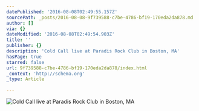 ```yaml
---
datePublished: '2016-08-08T02:49:55.157Z'
sourcePath: _posts/2016-08-08-9f739588-c7be-4786-bf19-170eda2da878.md
author: []
via: {}
dateModified: '2016-08-08T02:49:54.903Z'
title: ''
publisher: {}
description: 'Cold Call live at Paradis Rock Club in Boston, MA'
hasPage: true
starred: false
url: 9f739588-c7be-4786-bf19-170eda2da878/index.html
_context: 'http://schema.org'
_type: Article

---
```

![Cold Call live at Paradis Rock Club in Boston, MA](https://imgflo.herokuapp.com/graph/vahj1ThiexotieMo/a5cb296b34484d676218fcede3035c5d/croprotate.jpg?cropheight=3264&cropwidth=2448&degrees=-90&input=https%3A%2F%2Fthe-grid-user-content.s3-us-west-2.amazonaws.com%2F66cdc12f-fa69-4cc2-bb47-fea36daaa036.jpg&x=0&y=0)